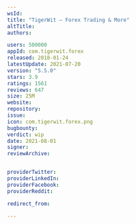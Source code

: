 ```yaml
---
wsId: 
title: "TigerWit – Forex Trading & More"
altTitle: 
authors:

users: 500000
appId: com.tigerwit.forex
released: 2018-01-24
latestUpdate: 2021-07-20
version: "5.5.0"
stars: 3.9
ratings: 1561
reviews: 647
size: 25M
website: 
repository: 
issue: 
icon: com.tigerwit.forex.png
bugbounty: 
verdict: wip
date: 2021-08-01
signer: 
reviewArchive:


providerTwitter: 
providerLinkedIn: 
providerFacebook: 
providerReddit: 

redirect_from:

---
```



